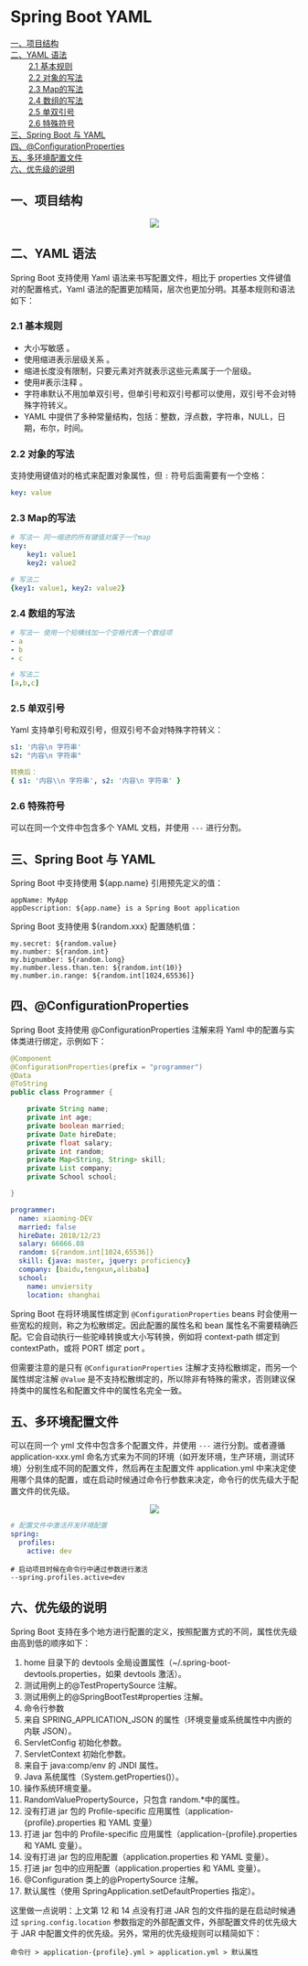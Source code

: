 # Spring Boot YAML

<nav>
<a href="#一项目结构">一、项目结构</a><br/>
<a href="#二YAML-语法">二、YAML 语法</a><br/>
&nbsp;&nbsp;&nbsp;&nbsp;&nbsp;&nbsp;&nbsp;&nbsp;<a href="#21-基本规则">2.1 基本规则</a><br/>
&nbsp;&nbsp;&nbsp;&nbsp;&nbsp;&nbsp;&nbsp;&nbsp;<a href="#22-对象的写法">2.2 对象的写法</a><br/>
&nbsp;&nbsp;&nbsp;&nbsp;&nbsp;&nbsp;&nbsp;&nbsp;<a href="#23-Map的写法">2.3 Map的写法</a><br/>
&nbsp;&nbsp;&nbsp;&nbsp;&nbsp;&nbsp;&nbsp;&nbsp;<a href="#24-数组的写法">2.4 数组的写法</a><br/>
&nbsp;&nbsp;&nbsp;&nbsp;&nbsp;&nbsp;&nbsp;&nbsp;<a href="#25-单双引号">2.5 单双引号</a><br/>
&nbsp;&nbsp;&nbsp;&nbsp;&nbsp;&nbsp;&nbsp;&nbsp;<a href="#26-特殊符号">2.6 特殊符号</a><br/>
<a href="#三Spring-Boot-与-YAML">三、Spring Boot 与 YAML</a><br/>
<a href="#四ConfigurationProperties">四、@ConfigurationProperties</a><br/>
<a href="#五多环境配置文件">五、多环境配置文件</a><br/>
<a href="#六优先级的说明">六、优先级的说明</a><br/>
</nav>

## 一、项目结构

<div align="center"> <img src="https://gitee.com/heibaiying/spring-samples-for-all/raw/master/pictures/spring-boot-yml-profile.png"/> </div>

## 二、YAML 语法

Spring Boot 支持使用 Yaml 语法来书写配置文件，相比于 properties 文件键值对的配置格式，Yaml 语法的配置更加精简，层次也更加分明。其基本规则和语法如下：

### 2.1 基本规则

- 大小写敏感 。 
- 使用缩进表示层级关系 。 
- 缩进长度没有限制，只要元素对齐就表示这些元素属于一个层级。 
- 使用#表示注释 。 
- 字符串默认不用加单双引号，但单引号和双引号都可以使用，双引号不会对特殊字符转义。
- YAML 中提供了多种常量结构，包括：整数，浮点数，字符串，NULL，日期，布尔，时间。

### 2.2 对象的写法

支持使用键值对的格式来配置对象属性，但 `:` 符号后面需要有一个空格：

```yaml
key: value
```

### 2.3 Map的写法

```yaml
# 写法一 同一缩进的所有键值对属于一个map
key: 
    key1: value1
    key2: value2

# 写法二
{key1: value1, key2: value2}
```

### 2.4 数组的写法

```yaml
# 写法一 使用一个短横线加一个空格代表一个数组项
- a
- b
- c

# 写法二
[a,b,c]
```

### 2.5 单双引号

Yaml 支持单引号和双引号，但双引号不会对特殊字符转义：

```yaml
s1: '内容\n 字符串'
s2: "内容\n 字符串"

转换后：
{ s1: '内容\\n 字符串', s2: '内容\n 字符串' }
```

### 2.6 特殊符号

可以在同一个文件中包含多个 YAML 文档，并使用 `---` 进行分割。

## 三、Spring Boot 与 YAML

Spring Boot 中支持使用 ${app.name} 引用预先定义的值：

```properties
appName: MyApp
appDescription: ${app.name} is a Spring Boot application
```

Spring Boot 支持使用 ${random.xxx} 配置随机值：

```properties
my.secret: ${random.value}
my.number: ${random.int}
my.bignumber: ${random.long}
my.number.less.than.ten: ${random.int(10)}
my.number.in.range: ${random.int[1024,65536]}
```



## 四、@ConfigurationProperties

Spring Boot 支持使用 @ConfigurationProperties 注解来将 Yaml 中的配置与实体类进行绑定，示例如下：

```java
@Component
@ConfigurationProperties(prefix = "programmer")
@Data
@ToString
public class Programmer {

    private String name;
    private int age;
    private boolean married;
    private Date hireDate;
    private float salary;
    private int random;
    private Map<String, String> skill;
    private List company;
    private School school;

}
```

```yaml
programmer:
  name: xiaoming-DEV
  married: false
  hireDate: 2018/12/23
  salary: 66666.88
  random: ${random.int[1024,65536]}
  skill: {java: master, jquery: proficiency}
  company: [baidu,tengxun,alibaba]
  school:
    name: unviersity
    location: shanghai
```

Spring Boot 在将环境属性绑定到 `@ConfigurationProperties` beans 时会使用一些宽松的规则，称之为松散绑定。因此配置的属性名和 bean 属性名不需要精确匹配。它会自动执行一些驼峰转换或大小写转换，例如将 context-path 绑定到 contextPath，或将 PORT 绑定 port 。

但需要注意的是只有 `@ConfigurationProperties` 注解才支持松散绑定，而另一个属性绑定注解  `@Value` 是不支持松散绑定的，所以除非有特殊的需求，否则建议保持类中的属性名和配置文件中的属性名完全一致。



## 五、多环境配置文件

可以在同一个 yml 文件中包含多个配置文件，并使用 `---` 进行分割。或者遵循 application-xxx.yml 命名方式来为不同的环境（如开发环境，生产环境，测试环境）分别生成不同的配置文件，然后再在主配置文件 application.yml 中来决定使用哪个具体的配置，或在启动时候通过命令行参数来决定，命令行的优先级大于配置文件的优先级。

<div align="center"> <img src="https://gitee.com/heibaiying/spring-samples-for-all/raw/master/pictures/profile.png"/> </div>

```yaml
# 配置文件中激活开发环境配置
spring:
  profiles:
    active: dev
```

```shell
# 启动项目时候在命令行中通过参数进行激活
--spring.profiles.active=dev
```



## 六、优先级的说明

Spring Boot 支持在多个地方进行配置的定义，按照配置方式的不同，属性优先级由高到低的顺序如下：

1. home 目录下的 devtools 全局设置属性（~/.spring-boot-devtools.properties，如果 devtools 激活）。
2. 测试用例上的@TestPropertySource 注解。
3. 测试用例上的@SpringBootTest#properties 注解。
4. 命令行参数
5. 来自 SPRING_APPLICATION_JSON 的属性（环境变量或系统属性中内嵌的内联 JSON）。
6. ServletConfig 初始化参数。
7. ServletContext 初始化参数。
8. 来自于 java:comp/env 的 JNDI 属性。
9. Java 系统属性（System.getProperties()）。
10. 操作系统环境变量。
11. RandomValuePropertySource，只包含 random.*中的属性。
12. 没有打进 jar 包的 Profile-specific 应用属性（application-{profile}.properties 和 YAML 变量）
13. 打进 jar 包中的 Profile-specific 应用属性（application-{profile}.properties 和 YAML 变量）。
14. 没有打进 jar 包的应用配置（application.properties 和 YAML 变量）。
15. 打进 jar 包中的应用配置（application.properties 和 YAML 变量）。
16. @Configuration 类上的@PropertySource 注解。
17. 默认属性（使用 SpringApplication.setDefaultProperties 指定）。

这里做一点说明：上文第 12 和 14 点没有打进 JAR 包的文件指的是在启动时候通过 `spring.config.location` 参数指定的外部配置文件，外部配置文件的优先级大于 JAR 中配置文件的优先级。另外，常用的优先级规则可以精简如下：

```shell
命令行 > application-{profile}.yml > application.yml > 默认属性
```
